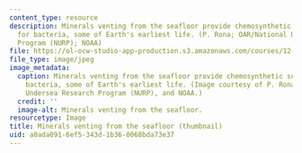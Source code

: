 ```yaml
---
content_type: resource
description: Minerals venting from the seafloor provide chemosynthetic sustenance
  for bacteria, some of Earth's earliest life. (P. Rona; OAR/National Undersea Research
  Program (NURP); NOAA)
file: https://ol-ocw-studio-app-production.s3.amazonaws.com/courses/12-759-marine-chemistry-seminar-spring-2006/a0ada0916ef5343d1b360068bda73e37_12-759s06-th.jpg
file_type: image/jpeg
image_metadata:
  caption: Minerals venting from the seafloor provide chemosynthetic sustenance for
    bacteria, some of Earth's earliest life. (Image courtesy of P. Rona, OAR/National
    Undersea Research Program (NURP), and NOAA.)
  credit: ''
  image-alt: Minerals venting from the seafloor.
resourcetype: Image
title: Minerals venting from the seafloor (thumbnail)
uid: a0ada091-6ef5-343d-1b36-0068bda73e37
---
```

